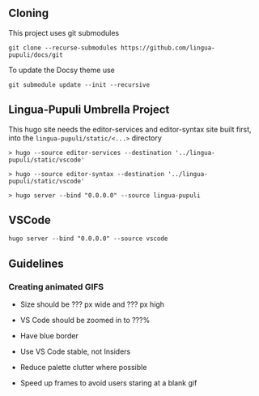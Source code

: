 
## Cloning

This project uses git submodules

```
git clone --recurse-submodules https://github.com/lingua-pupuli/docs/git
```

To update the Docsy theme use

```
git submodule update --init --recursive
```

## Lingua-Pupuli Umbrella Project

This hugo site needs the editor-services and editor-syntax site built first, into the `lingua-pupuli/static/<...>` directory

```
> hugo --source editor-services --destination '../lingua-pupuli/static/vscode'

> hugo --source editor-syntax --destination '../lingua-pupuli/static/vscode'

> hugo server --bind "0.0.0.0" --source lingua-pupuli
```

## VSCode

```
hugo server --bind "0.0.0.0" --source vscode
```

## Guidelines

### Creating animated GIFS

- Size should be ??? px wide and ??? px high

- VS Code should be zoomed in to ???%

- Have blue border

- Use VS Code stable, not Insiders

- Reduce palette clutter where possible

- Speed up frames to avoid users staring at a blank gif
